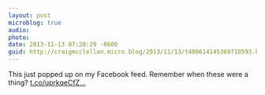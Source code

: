 ```yaml
---
layout: post
microblog: true
audio: 
photo: 
date: 2013-11-13 07:20:29 -0600
guid: http://craigmcclellan.micro.blog/2013/11/13/t400614145369710593.html
---
```

This just popped up on my Facebook feed. Remember when these were a thing? [t.co/uprkqeCfZ...](http://t.co/uprkqeCfZK)
